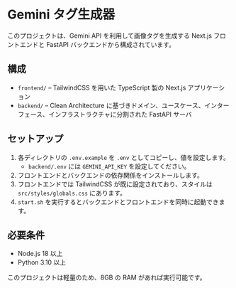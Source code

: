 # Gemini タグ生成器

このプロジェクトは、Gemini API を利用して画像タグを生成する Next.js フロントエンドと FastAPI バックエンドから構成されています。

## 構成

- `frontend/` – TailwindCSS を用いた TypeScript 製の Next.js アプリケーション
- `backend/` – Clean Architecture に基づきドメイン、ユースケース、インターフェース、インフラストラクチャに分割された FastAPI サーバ

## セットアップ

1. 各ディレクトリの `.env.example` を `.env` としてコピーし、値を設定します。
   - `backend/.env` には `GEMINI_API_KEY` を設定してください。
2. フロントエンドとバックエンドの依存関係をインストールします。
3. フロントエンドでは TailwindCSS が既に設定されており、スタイルは `src/styles/globals.css` にあります。
4. `start.sh` を実行するとバックエンドとフロントエンドを同時に起動できます。

## 必要条件

- Node.js 18 以上
- Python 3.10 以上

このプロジェクトは軽量のため、8GB の RAM があれば実行可能です。
